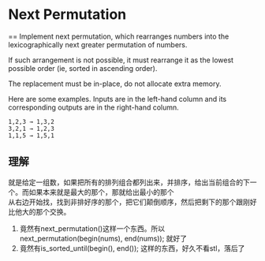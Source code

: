 # Next Permutation
==
Implement next permutation, which rearranges numbers into the lexicographically next greater permutation of numbers.

If such arrangement is not possible, it must rearrange it as the lowest possible order (ie, sorted in ascending order).

The replacement must be in-place, do not allocate extra memory.

Here are some examples. Inputs are in the left-hand column and its corresponding outputs are in the right-hand column.
```
1,2,3 → 1,3,2
3,2,1 → 1,2,3
1,1,5 → 1,5,1
```
## 理解
就是给定一组数，如果把所有的排列组合都列出来，并排序，给出当前组合的下一个。而如果本来就是最大的那个，那就给出最小的那个<br>
从右边开始找，找到非排好序的那个，把它们颠倒顺序，然后把剩下的那个跟刚好比他大的那个交换。<br>
 1. 竟然有next_permutation()这样一个东西。所以 next_permutation(begin(nums), end(nums)); 就好了
 2. 竟然有is_sorted_until(begin(), end()); 这样的东西，好久不看stl，落后了
